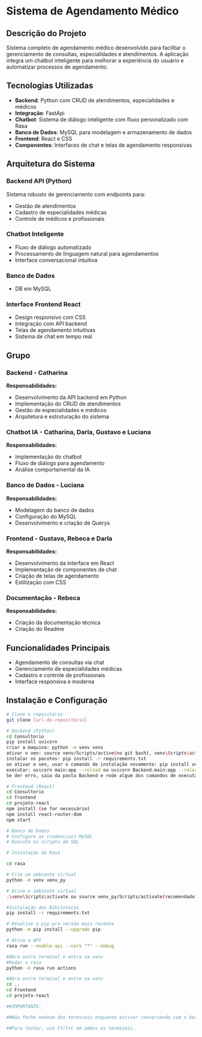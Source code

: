 # Sistema de Agendamento Médico

## Descrição do Projeto

Sistema completo de agendamento médico desenvolvido para facilitar o gerenciamento de consultas, especialidades e atendimentos. A aplicação integra um chatbot inteligente para melhorar a experiência do usuário e automatizar processos de agendamento.

## Tecnologias Utilizadas

- **Backend**: Python com CRUD de atendimentos, especialidades e médicos
- **Integração**: FastApi
- **Chatbot**: Sistema de diálogo inteligente com fluxo personalizado com Rasa
- **Banco de Dados**: MySQL para modelagem e armazenamento de dados
- **Frontend**: React e CSS
- **Componentes**: Interfaces de chat e telas de agendamento responsivas

## Arquitetura do Sistema

### Backend API (Python)
Sistema robusto de gerenciamento com endpoints para:
- Gestão de atendimentos
- Cadastro de especialidades médicas
- Controle de médicos e profissionais

### Chatbot Inteligente
- Fluxo de diálogo automatizado
- Processamento de linguagem natural para agendamentos
- Interface conversacional intuitiva

### Banco de Dados
- DB em MySQL

### Interface Frontend React
- Design responsivo com CSS
- Integração com API backend
- Telas de agendamento intuitivas
- Sistema de chat em tempo real

## Grupo

### Backend - Catharina
**Responsabilidades:**
- Desenvolvimento da API backend em Python
- Implementação do CRUD de atendimentos
- Gestão de especialidades e médicos
- Arquitetura e estruturação do sistema

### Chatbot IA - Catharina, Darla, Gustavo e Luciana
**Responsabilidades:**
- Implementação do chatbot
- Fluxo de diálogo para agendamento
- Análise comportamental da IA

### Banco de Dados - Luciana
**Responsabilidades:**
- Modelagem do banco de dados
- Configuração do MySQL
- Desenvolvimento e criação de Querys

### Frontend - Gustavo, Rebeca e Darla
**Responsabilidades:**
- Desenvolvimento da interface em React
- Implementação de componentes de chat
- Criação de telas de agendamento
- Estilização com CSS

### Documentação - Rebeca
**Responsabilidades:**
- Criação da documentação técnica
- Criação do Readme

## Funcionalidades Principais

- Agendamento de consultas via chat
- Gerenciamento de especialidades médicas
- Cadastro e controle de profissionais
- Interface responsiva e moderna

## Instalação e Configuração

```bash
# Clone o repositório
git clone [url-do-repositorio]

# Backend (Python)
cd Consultorio
pip install uvicorn
criar a maquina: python -m venv venv
ativar o ven: source venv/Scripts/active(no git bash), venv\Scripts\activate.bat(cmd) 
instalar os pacotes: pip install -r requirements.txt
ao ativar o ven, usar o comando de instalação novamente: pip install uvicorn
executar: uvicorn main:app --reload ou uvicorn Backend.main:app --reload (recomendado)
Se der erro, saia da pasta Backend e rode algum dos comandos de executar novamente

# Frontend (React)
cd Consultorio
cd frontend
cd projeto-react
npm install (se for necessário)
npm install react-router-dom
npm start

# Banco de Dados
# Configure as credenciais MySQL
# Execute os scripts de SQL

# Instalação do Rasa 

cd rasa

# Crie um ambiente virtual
python -m venv venv_py

# Ative o ambiente virtual
.\venv\Scripts\activate ou source venv_py/Scripts/activate(recomendado)

#Instalação das Bibilotecas
pip install -r requirements.txt

# Atualize o pip pra versão mais recente
python -m pip install --upgrade pip

# Ativa a API
rasa run --enable-api --cors "*" --debug

#Abra outro terminal e entra na venv
#Rodar o rasa
python -m rasa run actions

#Abra outro terminal e entre na venv 
cd ..
cd Frontend
cd projeto-react

##IMPORTANTE: 

##Não feche nenhum dos terminais enquanto estiver conversando com o bot. O primeiro terminal (rasa shell) é a sua interface de chat, e o segundo (rasa run actions) é o servidor que executa as ações personalizadas (como a interação com a LLM e o formulário de agendamento).

##Para fechar, use Ctrl+C em ambos os terminais.
